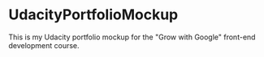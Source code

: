 # UdacityPortfolioMockup
This is my Udacity portfolio mockup for the "Grow with Google" front-end development course.
